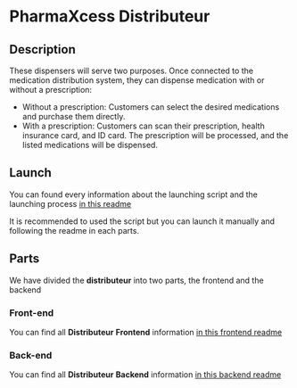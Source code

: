 
# PharmaXcess Distributeur

## Description

These dispensers will serve two purposes. Once connected to the medication distribution system, they can dispense medication with or without a prescription:

- Without a prescription: Customers can select the desired medications and purchase them directly.
- With a prescription: Customers can scan their prescription, health insurance card, and ID card. The prescription will be processed, and the listed medications will be dispensed.

## Launch

You can found every information about the launching script and the launching process [in this readme](Launch_Readme.md)

It is recommended to used the script but you can launch it manually and following the readme in each parts.

## Parts

We have divided the **distributeur** into two parts, the frontend and the backend

### Front-end

You can find all **Distributeur** **Frontend** information [in this frontend readme](frontend/README.md)

### Back-end

You can find all **Distributeur** **Backend** information [in this backend readme](backend/README.md)
